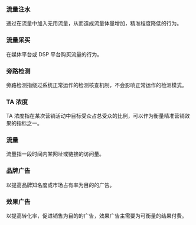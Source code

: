 ### 流量注水
通过在流量中加入无用流量，从而造成流量体量增加，精准程度降低的行为。
### 流量采买
在媒体平台或 DSP 平台购买流量的行为。
### 旁路检测
旁路检测指绕过系统正常运作的检测核查机制，不会影响正常运作的检测模式。
### TA 浓度
TA 浓度指在某次营销活动中目标受众占总受众的比例，可以作为衡量精准营销效果的指标之一。
### 流量
流量指一段时间内某网址或链接的访问量。

### 品牌广告
以提高品牌知名度或市场占有率为目的的广告。

### 效果广告
以提高转化率，促进销售为目的的广告，效果广告主需要为可衡量的结果付费。
